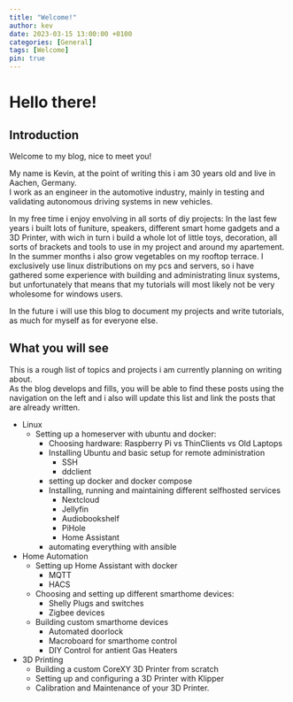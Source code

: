 ```yaml
---
title: "Welcome!"
author: kev
date: 2023-03-15 13:00:00 +0100
categories: [General]
tags: [Welcome]
pin: true
---
```


# Hello there!

## Introduction

Welcome to my blog, nice to meet you!  

My name is Kevin, at the point of writing this i am 30 years old and live in Aachen, Germany.  
I work as an engineer in the automotive industry, mainly in testing and validating autonomous driving systems in new vehicles.

In my free time i enjoy envolving in all sorts of diy projects: In the last few years i built lots of funiture, speakers, different smart home gadgets and a 3D Printer, with wich in turn i build a whole lot of little toys, decoration, all sorts of brackets and tools to use in my project and around my apartement. In the summer months i also grow vegetables on my rooftop terrace. I exclusively use linux distributions on my pcs and servers, so i have gathered some experience with building and administrating linux systems, but unfortunately that means that my tutorials will most likely not be very wholesome for windows users.

In the future i will use this blog to document my projects and write tutorials, as much for myself as for everyone else.


## What you will see

This is a rough list of topics and projects i am currently planning on writing about.  
As the blog develops and fills, you will be able to find these posts using the navigation on the left and i also will update this list and link the posts that are already written.

- Linux
  - Setting up a homeserver with ubuntu and docker:
    - Choosing hardware: Raspberry Pi vs ThinClients vs Old Laptops
    - Installing Ubuntu and basic setup for remote administration
      - SSH
      - ddclient
    - setting up docker and docker compose
    - Installing, running and maintaining different selfhosted services
      - Nextcloud
      - Jellyfin
      - Audiobookshelf
      - PiHole
      - Home Assistant
    - automating everything with ansible
- Home Automation
  - Setting up Home Assistant with docker
    - MQTT
    - HACS
  - Choosing and setting up different smarthome devices:
    - Shelly Plugs and switches
    - Zigbee devices
  - Building custom smarthome devices
    - Automated doorlock
    - Macroboard for smarthome control
    - DIY Control for antient Gas Heaters
- 3D Printing
  - Building a custom CoreXY 3D Printer from scratch
  - Setting up and configuring a 3D Printer with Klipper
  - Calibration and Maintenance of your 3D Printer.